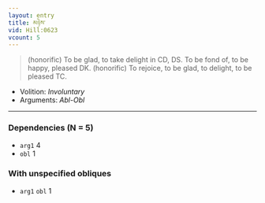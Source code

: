 ```yaml
---
layout: entry
title: མཉེས་
vid: Hill:0623
vcount: 5
---
```

> (honorific) To be glad, to take delight in CD, DS\. To be fond of, to be happy, pleased DK\. (honorific) To rejoice, to be glad, to delight, to be pleased TC\.

* Volition: _Involuntary_
* Arguments: _Abl-Obl_

---

### Dependencies (N = 5)
* `arg1` 4
* `obl` 1


### With unspecified obliques
* `arg1` `obl` 1
